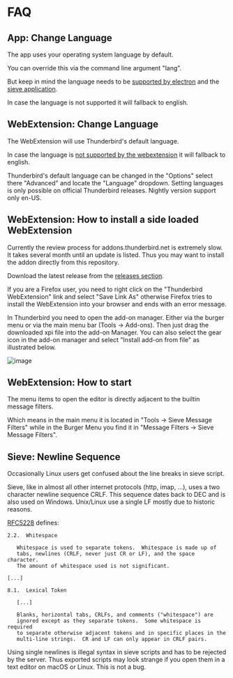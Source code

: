 # FAQ

## App: Change Language

The app uses your operating system language by default.

You can override this via the command line argument "lang".

But keep in mind the language needs to be [supported by electron](https://www.electronjs.org/docs/api/locales)
and the [sieve application](https://crowdin.com/project/sieve).

In case the language is not supported it will fallback to english.

## WebExtension: Change Language

The WebExtension will use Thunderbird's default language.

In case the language is [not supported by the webextension](https://crowdin.com/project/sieve) it will fallback to english.

Thunderbird's default language can be changed in the "Options" select there "Advanced" and locate the "Language" dropdown. Setting languages is only possible on official Thunderbird releases. Nightly version support only en-US.

## WebExtension: How to install a side loaded WebExtension

Currently the review process for addons.thunderbird.net is extremely slow. It takes several
month until an update is listed. Thus you may want to install the addon directly from this repository.

Download the latest release from the [releases section](https://github.com/thsmi/sieve/releases).

If you are a Firefox user, you need to right click on the "Thunderbird WebExtension" link and select "Save Link As" otherwise Firefox tries to install the WebExtension into your browser and ends with an error message.

In Thunderbird you need to open the add-on manager. Either via the burger menu or via the main menu bar (Tools -> Add-ons). Then just drag the downloaded xpi file into the add-on Manager. You can also select the gear icon in the add-on manager and select "Install add-on from file" as illustrated below.

![image](https://user-images.githubusercontent.com/53547181/84571294-61f2f700-ad60-11ea-94b9-71fe94db739e.png)

## WebExtension: How to start

The menu items to open the editor is directly adjacent to the builtin message filters.

Which means in the main menu it is located in "Tools -> Sieve Message Filters" while in the Burger Menu you find it in "Message Filters -> Sieve Message Filters".

## Sieve: Newline Sequence

Occasionally Linux users get confused about the line breaks in sieve script.

Sieve, like in almost all other internet protocols (http, imap, ...), uses a two character newline sequence CRLF. This sequence dates back to DEC and is also used on Windows. Unix/Linux use a single LF mostly due to historic reasons.

[RFC5228](https://tools.ietf.org/html/rfc5228) defines:

```
2.2.  Whitespace

   Whitespace is used to separate tokens.  Whitespace is made up of
   tabs, newlines (CRLF, never just CR or LF), and the space character.
   The amount of whitespace used is not significant.

[...]

8.1.  Lexical Token

   [...]

   Blanks, horizontal tabs, CRLFs, and comments ("whitespace") are
   ignored except as they separate tokens.  Some whitespace is required
   to separate otherwise adjacent tokens and in specific places in the
   multi-line strings.  CR and LF can only appear in CRLF pairs.

```

Using single newlines is illegal syntax in sieve scripts and has to be rejected by the server. Thus exported scripts may look strange if you open them in a text editor on macOS or Linux. This is not a bug.
